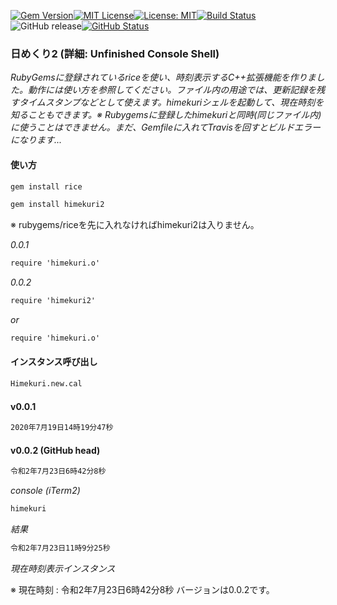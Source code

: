[![Gem Version](https://badge.fury.io/rb/himekuri2.svg)](http://badge.fury.io/rb/zinbeijett)[![MIT License](http://img.shields.io/badge/license-MIT-blue.svg?style=flat)](LICENSE)[![License: MIT](https://img.shields.io/badge/License-MIT-yellow.svg)](https://opensource.org/licenses/MIT)[![Build Status](https://travis-ci.org/takkii/himekuri2.svg?branch=master)](https://travis-ci.org/takkii/himekuri2)![GitHub release](https://img.shields.io/github/release/takkii/himekuri2.svg?style=flat)[![GitHub Status](https://img.shields.io/github/last-commit/takkii/himekuri2.svg?style=flat)](GitHub)

### 日めくり2 (詳細: Unfinished Console Shell)

_RubyGemsに登録されているriceを使い、時刻表示するC++拡張機能を作りました。動作には使い方を参照してください。ファイル内の用途では、更新記録を残すタイムスタンプなどとして使えます。himekuriシェルを起動して、現在時刻を知ることもできます。※ Rubygemsに登録したhimekuriと同時(同じファイル内)に使うことはできません。まだ、Gemfileに入れてTravisを回すとビルドエラーになります..._

#### 使い方

```markdown
gem install rice

gem install himekuri2
```

※ rubygems/riceを先に入れなければhimekuri2は入りません。

_0.0.1_

```markdown
require 'himekuri.o'
```

_0.0.2_

```markdown
require 'himekuri2'
```

_or_

```markdown
require 'himekuri.o'
```

#### インスタンス呼び出し

```markdown
Himekuri.new.cal
```

#### v0.0.1

```markdown
2020年7月19日14時19分47秒
```

#### v0.0.2 (GitHub head)

```markdown
令和2年7月23日6時42分8秒
```

_console (iTerm2)_

```markdown
himekuri
```

_結果_

```markdown
令和2年7月23日11時9分25秒
```

_現在時刻表示インスタンス_

※ 現在時刻 : 令和2年7月23日6時42分8秒 バージョンは0.0.2です。
